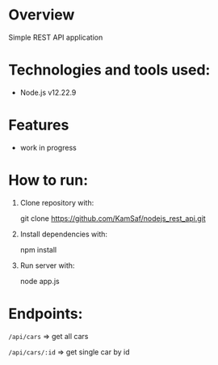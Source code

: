 # Overview

Simple REST API application 



# Technologies and tools used:

- Node.js v12.22.9



# Features

- work in progress



# How to run:


1. Clone repository with:

    git clone https://github.com/KamSaf/nodejs_rest_api.git

2. Install dependencies with:

    npm install

3. Run server with:

    node app.js



# Endpoints:

```/api/cars``` => get all cars

```/api/cars/:id``` => get single car by id

